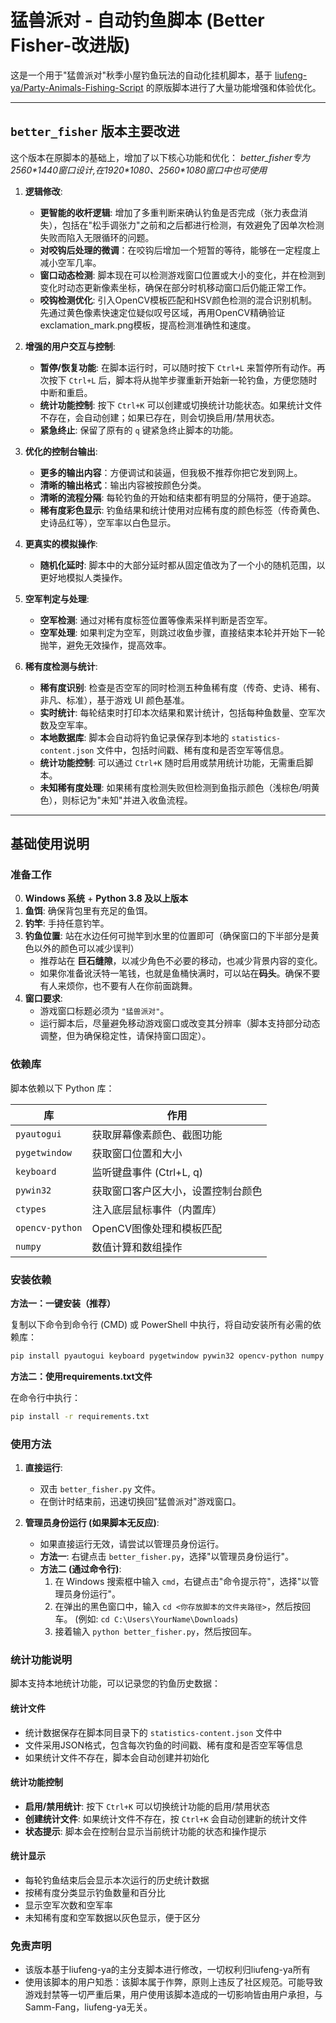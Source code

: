 # 猛兽派对 - 自动钓鱼脚本 (Better Fisher-改进版)

这是一个用于"猛兽派对"秋季小屋钓鱼玩法的自动化挂机脚本，基于 [liufeng-ya/Party-Animals-Fishing-Script](https://github.com/liufeng-ya/Party-Animals-Fishing-Script) 的原版脚本进行了大量功能增强和体验优化。

---

## `better_fisher` 版本主要改进

这个版本在原脚本的基础上，增加了以下核心功能和优化：
*better_fisher专为2560\*1440窗口设计,在1920\*1080、2560\*1080窗口中也可使用*

1.  **逻辑修改**:
    *   **更智能的收杆逻辑**: 增加了多重判断来确认钓鱼是否完成（张力表盘消失），包括在"松手调张力"之前和之后都进行检测，有效避免了因单次检测失败而陷入无限循环的问题。
    *   **对咬钩后处理的微调**：在咬钩后增加一个短暂的等待，能够在一定程度上减小空军几率。
    *   **窗口动态检测**: 脚本现在可以检测游戏窗口位置或大小的变化，并在检测到变化时动态更新像素坐标，确保在部分时机移动窗口后仍能正常工作。
    *   **咬钩检测优化**: 引入OpenCV模板匹配和HSV颜色检测的混合识别机制。先通过黄色像素快速定位疑似叹号区域，再用OpenCV精确验证exclamation_mark.png模板，提高检测准确性和速度。

2.  **增强的用户交互与控制**:
    *   **暂停/恢复功能**: 在脚本运行时，可以随时按下 `Ctrl+L` 来暂停所有动作。再次按下 `Ctrl+L` 后，脚本将从抛竿步骤重新开始新一轮钓鱼，方便您随时中断和重启。
    *   **统计功能控制**: 按下 `Ctrl+K` 可以创建或切换统计功能状态。如果统计文件不存在，会自动创建；如果已存在，则会切换启用/禁用状态。
    *   **紧急终止**: 保留了原有的 `q` 键紧急终止脚本的功能。

3.  **优化的控制台输出**:
    *   **更多的输出内容**：方便调试和装逼，但我极不推荐你把它发到网上。
    *   **清晰的输出格式**：输出内容被按颜色分类。
    *   **清晰的流程分隔**: 每轮钓鱼的开始和结束都有明显的分隔符，便于追踪。
    *   **稀有度彩色显示**: 钓鱼结果和统计使用对应稀有度的颜色标签（传奇黄色、史诗品红等），空军率以白色显示。

4.  **更真实的模拟操作**:
    *   **随机化延时**: 脚本中的大部分延时都从固定值改为了一个小的随机范围，以更好地模拟人类操作。

5.  **空军判定与处理**:
    *   **空军检测**: 通过对稀有度标签位置等像素采样判断是否空军。
    *   **空军处理**: 如果判定为空军，则跳过收鱼步骤，直接结束本轮并开始下一轮抛竿，避免无效操作，提高效率。

6.  **稀有度检测与统计**:
    *   **稀有度识别**: 检查是否空军的同时检测五种鱼稀有度（传奇、史诗、稀有、非凡、标准），基于游戏 UI 颜色基准。
    *   **实时统计**: 每轮结束时打印本次结果和累计统计，包括每种鱼数量、空军次数及空军率。
    *   **本地数据库**: 脚本会自动将钓鱼记录保存到本地的 `statistics-content.json` 文件中，包括时间戳、稀有度和是否空军等信息。
    *   **统计功能控制**: 可以通过 `Ctrl+K` 随时启用或禁用统计功能，无需重启脚本。
    *   **未知稀有度处理**: 如果稀有度检测失败但检测到鱼指示颜色（浅棕色/明黄色），则标记为"未知"并进入收鱼流程。

---

## 基础使用说明

### 准备工作

0.  **Windows 系统** + **Python 3.8 及以上版本**
1.  **鱼饵**: 确保背包里有充足的鱼饵。
2.  **钓竿**: 手持任意钓竿。
3.  **钓鱼位置**: 站在水边任何可抛竿到水里的位置即可（确保窗口的下半部分是黄色以外的颜色可以减少误判）
    *   推荐站在 **巨石缝隙**，以减少角色不必要的移动，也减少背景内容的变化。
    *   如果你准备讹沃特一笔钱，也就是鱼桶快满时，可以站在**码头**。确保不要有人来烦你，也不要有人在你前面跳舞。
4.  **窗口要求**:
    *   游戏窗口标题必须为 `"猛兽派对"`。
    *   运行脚本后，尽量避免移动游戏窗口或改变其分辨率（脚本支持部分动态调整，但为确保稳定性，请保持窗口固定）。

### 依赖库

脚本依赖以下 Python 库：

| 库             | 作用                                 |
| -------------- | ------------------------------------ |
| `pyautogui`    | 获取屏幕像素颜色、截图功能           |
| `pygetwindow`  | 获取窗口位置和大小                   |
| `keyboard`     | 监听键盘事件 (Ctrl+L, q)             |
| `pywin32`      | 获取窗口客户区大小，设置控制台颜色   |
| `ctypes`       | 注入底层鼠标事件（内置库）           |
| `opencv-python`| OpenCV图像处理和模板匹配             |
| `numpy`        | 数值计算和数组操作                   |

### 安装依赖

**方法一：一键安装（推荐）**

复制以下命令到命令行 (CMD) 或 PowerShell 中执行，将自动安装所有必需的依赖库：

```bash
pip install pyautogui keyboard pygetwindow pywin32 opencv-python numpy
```

**方法二：使用requirements.txt文件**

在命令行中执行：
```bash
pip install -r requirements.txt
```


### 使用方法

1.  **直接运行**:
    *   双击 `better_fisher.py` 文件。
    *   在倒计时结束前，迅速切换回"猛兽派对"游戏窗口。

2.  **管理员身份运行 (如果脚本无反应)**:
    *   如果直接运行无效，请尝试以管理员身份运行。
    *   **方法一**: 右键点击 `better_fisher.py`，选择"以管理员身份运行"。
    *   **方法二 (通过命令行)**:
        1.  在 Windows 搜索框中输入 `cmd`，右键点击"命令提示符"，选择"以管理员身份运行"。
        2.  在弹出的黑色窗口中，输入 `cd <你存放脚本的文件夹路径>`，然后按回车。 (例如: `cd C:\Users\YourName\Downloads`)
        3.  接着输入 `python better_fisher.py`，然后按回车。

### 统计功能说明

脚本支持本地统计功能，可以记录您的钓鱼历史数据：

#### 统计文件
- 统计数据保存在脚本同目录下的 `statistics-content.json` 文件中
- 文件采用JSON格式，包含每次钓鱼的时间戳、稀有度和是否空军等信息
- 如果统计文件不存在，脚本会自动创建并初始化

#### 统计功能控制
- **启用/禁用统计**: 按下 `Ctrl+K` 可以切换统计功能的启用/禁用状态
- **创建统计文件**: 如果统计文件不存在，按 `Ctrl+K` 会自动创建新的统计文件
- **状态提示**: 脚本会在控制台显示当前统计功能的状态和操作提示

#### 统计显示
- 每轮钓鱼结束后会显示本次运行的历史统计数据
- 按稀有度分类显示钓鱼数量和百分比
- 显示空军次数和空军率
- 未知稀有度和空军数据以灰色显示，便于区分

### 免责声明

* 该版本基于liufeng-ya的主分支脚本进行修改，一切权利归liufeng-ya所有
* 使用该脚本的用户知悉：该脚本属于作弊，原则上违反了社区规范。可能导致游戏封禁等一切严重后果，用户使用该脚本造成的一切影响皆由用户承担，与Samm-Fang，liufeng-ya无关。